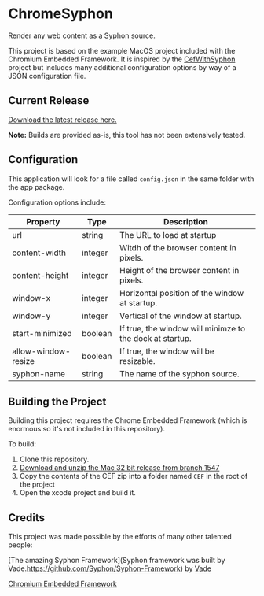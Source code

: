 # ChromeSyphon


Render any web content as a Syphon source.

This project is based on the example MacOS project included with the Chromium Embedded Framework. It is inspired by the [CefWithSyphon](https://github.com/vibber/CefWithSyphon) project but includes many additional configuration options by way of a JSON configuration file.

## Current Release

[Download the latest release here.](https://github.com/glowbox/ChromeSyphon/releases/download/v1.0/ChromeSyphon-build.zip)

**Note:** Builds are provided as-is, this tool has not been extensively tested.

## Configuration 

This application will look for a file called `config.json` in the same folder with the app package. 

Configuration options include:

| Property | Type | Description 
| -------- | ---- | -----------
| url      | string | The URL to load at startup
| content-width | integer | Witdh of the browser content in pixels.
| content-height | integer | Height of the browser content in pixels.
| window-x | integer | Horizontal position of the window at startup.
| window-y | integer | Vertical of the window at startup.
| start-minimized | boolean | If true, the window will minimze to the dock at startup.
| allow-window-resize | boolean | If true, the window will be resizable.
| syphon-name | string | The name of the syphon source.


## Building the Project

Building this project requires the Chrome Embedded Framework (which is enormous so it's not included in this repository).

To build:

 1. Clone this repository.
 2. [Download and unzip the Mac 32 bit release from branch 1547 ](https://cefbuilds.com/)
 3. Copy the contents of the CEF zip into a folder named `CEF` in the root of the project
 4. Open the xcode project and build it.
 
 
## Credits

This project was made possible by the efforts of many other talented people:

[The amazing Syphon Framework](Syphon framework was built by Vade.https://github.com/Syphon/Syphon-Framework) by [Vade](https://github.com/vade)

[Chromium Embedded Framework](https://bitbucket.org/chromiumembedded/cef)